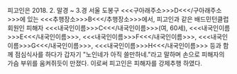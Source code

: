 피고인은 2018. 2. 말경 ~ 3.경 서울 도봉구 <<<구아래주소>>>D<<</구아래주소>>>에 있는 <<<추행장소>>>B<<</추행장소>>>에서, 피고인과 같은 배드민턴클럽 회원인 피해자 <<<내국인이름>>>C<<</내국인이름>>>(여, 60세), <<<내국인이름>>>E<<</내국인이름>>>, <<<내국인이름>>>F<<</내국인이름>>>, <<<내국인이름>>>G<<</내국인이름>>>, <<<내국인이름>>>H<<</내국인이름>>> 등과 함께 점심식사를 하다가 갑자기 "노인네가 아직 쓸만하네."라고 말하며 손으로 피해자의 가슴 부위를 움켜쥐듯이 만졌다.
이로써 피고인은 피해자를 강제추행 하였다.